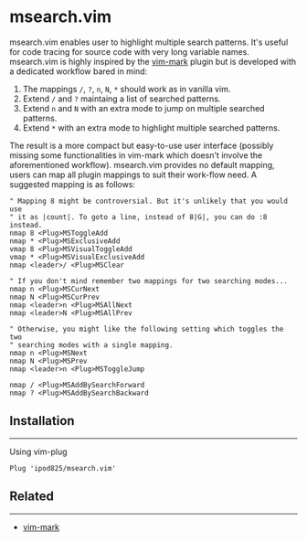 msearch.vim
=============

msearch.vim enables user to highlight multiple search patterns. It's useful for code tracing for source code with very long variable names. msearch.vim is highly inspired by the [vim-mark](https://github.com/inkarkat/vim-mark) plugin but is developed with a dedicated workflow bared in mind:

1. The mappings `/`, `?`, `n`, `N`, `*` should work as in vanilla vim.
2. Extend `/` and `?` maintaing a list of searched patterns.
3. Extend `n` and `N` with an extra mode to jump on multiple searched patterns.
4. Extend `*` with an extra mode to highlight multiple searched patterns.

The result is a more compact but easy-to-use user interface (possibly missing some functionalities in vim-mark which doesn't involve the aforementioned workflow). msearch.vim provides no default mapping, users can map all plugin mappings to suit their work-flow need. A suggested mapping is as follows:

```vim
" Mapping 8 might be controversial. But it's unlikely that you would use
" it as |count|. To goto a line, instead of 8|G|, you can do :8 instead.
nmap 8 <Plug>MSToggleAdd
nmap * <Plug>MSExclusiveAdd
vmap 8 <Plug>MSVisualToggleAdd
vmap * <Plug>MSVisualExclusiveAdd
nmap <leader>/ <Plug>MSClear

" If you don't mind remember two mappings for two searching modes...
nmap n <Plug>MSCurNext
nmap N <Plug>MSCurPrev
nmap <leader>n <Plug>MSAllNext
nmap <leader>N <Plug>MSAllPrev

" Otherwise, you might like the following setting which toggles the two
" searching modes with a single mapping.
nmap n <Plug>MSNext
nmap N <Plug>MSPrev
nmap <leader>n <Plug>MSToggleJump

nmap / <Plug>MSAddBySearchForward
nmap ? <Plug>MSAddBySearchBackward
```

## Installation
------------

Using vim-plug

```viml
Plug 'ipod825/msearch.vim'
```


## Related
------------
- [vim-mark](https://github.com/inkarkat/vim-mark)

